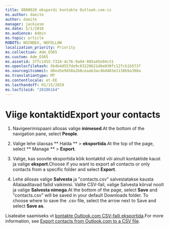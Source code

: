 ```yaml
---
title: 8000020 ekspordi kontakte Outlook.com-is
ms.author: daeite
author: daeite
manager: jackiesm
ms.date: 5/1/2018
ms.audience: Admin
ms.topic: article
ROBOTS: NOINDEX, NOFOLLOW
localization_priority: Priority
ms.collection: Adm_O365
ms.custom: Adm_O365
ms.assetid: 37fc1455-7324-4c76-9a94-085a45e94c51
ms.openlocfilehash: 5b4b4d557de9c83228621d6e030fc127cb1b573f
ms.sourcegitcommit: d6ea5e9458a2b8ceaab3ac4bd483e1130b9a398a
ms.translationtype: MT
ms.contentlocale: et-EE
ms.lasthandoff: 01/15/2019
ms.locfileid: "28286164"
---
```

# <a name="export-your-contacts"></a><span data-ttu-id="60753-102">Viige kontaktid</span><span class="sxs-lookup"><span data-stu-id="60753-102">Export your contacts</span></span>

1. <span data-ttu-id="60753-103">Navigeerimispaani allosas valige **inimesed**.</span><span class="sxs-lookup"><span data-stu-id="60753-103">At the bottom of the navigation pane, select **People**.</span></span>
    
2. <span data-ttu-id="60753-104">Valige lehe ülaosas \*\* Halda \*\* \> **eksportida**.</span><span class="sxs-lookup"><span data-stu-id="60753-104">At the top of the page, select \*\* Manage \*\* \> **Export**.</span></span>
    
3. <span data-ttu-id="60753-105">Valige, kas soovite eksportida kõik kontaktid või ainult kontaktide kaust ja valige **eksport**.</span><span class="sxs-lookup"><span data-stu-id="60753-105">Choose if you want to export all contacts or only contacts from a specific folder and select **Export**.</span></span> 
    
4. <span data-ttu-id="60753-p101">Lehe allosas valige **Salvesta** ja "contacts.csv" salvestatakse kausta Allalaaditavad failid vaikimisi. Valite CSV-fail, valige Salvesta kõrval noolt ja valige **Salvesta nimega**.</span><span class="sxs-lookup"><span data-stu-id="60753-p101">At the bottom of the page, select **Save** and "contacts.csv" will be saved in your default Downloads folder. To choose where to save the .csv file, select the arrow next to Save and select **Save as**.</span></span> 
    
<span data-ttu-id="60753-108">Lisateabe saamiseks vt [kontakte Outlook.com CSV-faili eksportida](https://go.microsoft.com/fwlink/p/?linkid=873137).</span><span class="sxs-lookup"><span data-stu-id="60753-108">For more information, see [Export contacts from Outlook.com to a CSV file](https://go.microsoft.com/fwlink/p/?linkid=873137).</span></span>
  

